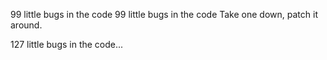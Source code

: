 99 little bugs in the code
99 little bugs in the code
Take one down, patch it around.

127 little bugs in the code...
